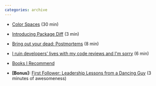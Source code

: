 ```yaml
---
categories: archive
---
```


- [Color Spaces](https://ciechanow.ski/color-spaces/ "https://ciechanow.ski/color-spaces/") (30 min)

- [Introducing Package Diff](https://medium.com/intrinsic/introducing-package-diff-for-npm-e6487cc9b434 "https://medium.com/intrinsic/introducing-package-diff-for-npm-e6487cc9b434") (3 min)

- [Bring out your dead: Postmortems](https://imwrightshardcode.com/2019/03/bring-out-your-dead-postmortems/ "https://imwrightshardcode.com/2019/03/bring-out-your-dead-postmortems/") (8 min)

- [I ruin developers’ lives with my code reviews and I'm sorry](https://habr.com/en/post/440736/ "https://habr.com/en/post/440736/") (6 min)

- [Books I Recommend](https://blog.jessfraz.com/post/books/ "https://blog.jessfraz.com/post/books/")
- **\[Bonus\]:** [First Follower: Leadership Lessons from a Dancing Guy](https://www.youtube.com/watch?v=fW8amMCVAJQ "https://www.youtube.com/watch?v=fW8amMCVAJQ") (3 minutes of awesomeness)
